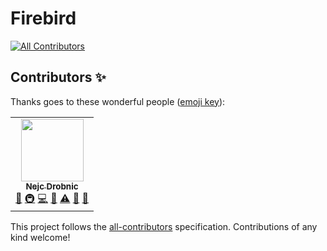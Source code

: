 # Firebird
<!-- ALL-CONTRIBUTORS-BADGE:START - Do not remove or modify this section -->
[![All Contributors](https://img.shields.io/badge/all_contributors-1-orange.svg?style=flat-square)](#contributors-)
<!-- ALL-CONTRIBUTORS-BADGE:END -->
## Contributors ✨

Thanks goes to these wonderful people ([emoji key](https://allcontributors.org/docs/en/emoji-key)):

<!-- ALL-CONTRIBUTORS-LIST:START - Do not remove or modify this section -->
<!-- prettier-ignore-start -->
<!-- markdownlint-disable -->
<table>
  <tr>
    <td align="center"><a href="https://quantumlytangled.com"><img src="https://avatars1.githubusercontent.com/u/7919610?v=4" width="100px;" alt=""/><br /><sub><b>Nejc Drobnic</b></sub></a><br /><a href="#design-quantumlytangled" title="Design">🎨</a> <a href="#infra-quantumlytangled" title="Infrastructure (Hosting, Build-Tools, etc)">🚇</a> <a href="https://github.com/QuantumlyTangled/Firebird/commits?author=quantumlytangled" title="Code">💻</a> <a href="#projectManagement-quantumlytangled" title="Project Management">📆</a> <a href="https://github.com/QuantumlyTangled/Firebird/commits?author=quantumlytangled" title="Tests">⚠️</a> <a href="#maintenance-quantumlytangled" title="Maintenance">🚧</a> <a href="https://github.com/QuantumlyTangled/Firebird/commits?author=quantumlytangled" title="Documentation">📖</a></td>
  </tr>
</table>

<!-- markdownlint-enable -->
<!-- prettier-ignore-end -->
<!-- ALL-CONTRIBUTORS-LIST:END -->

This project follows the [all-contributors](https://github.com/all-contributors/all-contributors) specification. Contributions of any kind welcome!